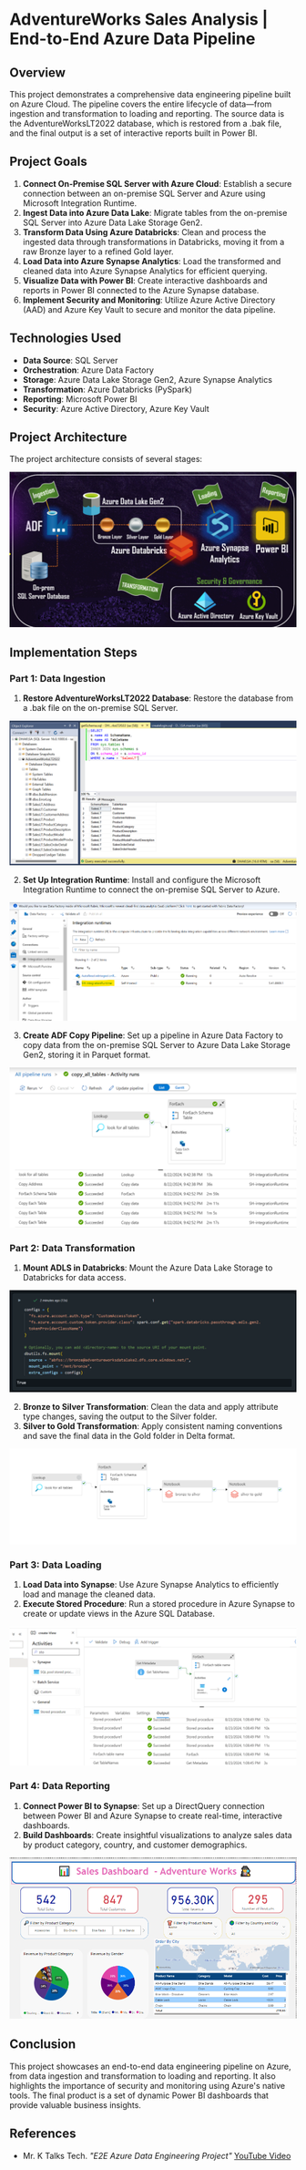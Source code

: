 # AdventureWorks Sales Analysis | End-to-End Azure Data Pipeline

## Overview
This project demonstrates a comprehensive data engineering pipeline built on Azure Cloud. The pipeline covers the entire lifecycle of data—from ingestion and transformation to loading and reporting. The source data is the AdventureWorksLT2022 database, which is restored from a .bak file, and the final output is a set of interactive reports built in Power BI.

## Project Goals
1. **Connect On-Premise SQL Server with Azure Cloud**: Establish a secure connection between an on-premise SQL Server and Azure using Microsoft Integration Runtime.
2. **Ingest Data into Azure Data Lake**: Migrate tables from the on-premise SQL Server into Azure Data Lake Storage Gen2.
3. **Transform Data Using Azure Databricks**: Clean and process the ingested data through transformations in Databricks, moving it from a raw Bronze layer to a refined Gold layer.
4. **Load Data into Azure Synapse Analytics**: Load the transformed and cleaned data into Azure Synapse Analytics for efficient querying.
5. **Visualize Data with Power BI**: Create interactive dashboards and reports in Power BI connected to the Azure Synapse database.
6. **Implement Security and Monitoring**: Utilize Azure Active Directory (AAD) and Azure Key Vault to secure and monitor the data pipeline.

## Technologies Used
- **Data Source**: SQL Server
- **Orchestration**: Azure Data Factory
- **Storage**: Azure Data Lake Storage Gen2, Azure Synapse Analytics
- **Transformation**: Azure Databricks (PySpark)
- **Reporting**: Microsoft Power BI
- **Security**: Azure Active Directory, Azure Key Vault

## Project Architecture
The project architecture consists of several stages:

![AdventureWorks Architecture](assets/architecture.png)

## Implementation Steps
### Part 1: Data Ingestion
1. **Restore AdventureWorksLT2022 Database**: Restore the database from a .bak file on the on-premise SQL Server.

![Restore Database](assets/restore-database.png)

2. **Set Up Integration Runtime**: Install and configure the Microsoft Integration Runtime to connect the on-premise SQL Server to Azure.

![Integration Runtime](assets/integrationruntime.png)

3. **Create ADF Copy Pipeline**: Set up a pipeline in Azure Data Factory to copy data from the on-premise SQL Server to Azure Data Lake Storage Gen2, storing it in Parquet format.

![ADF pipeline](assets/data-ingestion.png)

### Part 2: Data Transformation
1. **Mount ADLS in Databricks**: Mount the Azure Data Lake Storage to Databricks for data access.

![Storage Mount](assets/storagemnt.png)

2. **Bronze to Silver Transformation**: Clean the data and apply attribute type changes, saving the output to the Silver folder.
3. **Silver to Gold Transformation**: Apply consistent naming conventions and save the final data in the Gold folder in Delta format.

![ADB pipeline](assets/databricks-pipeline.png)

### Part 3: Data Loading
1. **Load Data into Synapse**: Use Azure Synapse Analytics to efficiently load and manage the cleaned data.
2. **Execute Stored Procedure**: Run a stored procedure in Azure Synapse to create or update views in the Azure SQL Database.

![AS pipeline](assets/views-pipeline.png)

### Part 4: Data Reporting
1. **Connect Power BI to Synapse**: Set up a DirectQuery connection between Power BI and Azure Synapse to create real-time, interactive dashboards.
2. **Build Dashboards**: Create insightful visualizations to analyze sales data by product category, country, and customer demographics.

![AW Dashboard](assets/adventureworks-dashboard.png)

## Conclusion
This project showcases an end-to-end data engineering pipeline on Azure, from data ingestion and transformation to loading and reporting. It also highlights the importance of security and monitoring using Azure's native tools. The final product is a set of dynamic Power BI dashboards that provide valuable business insights.

## References
- Mr. K Talks Tech. *"E2E Azure Data Engineering Project"* [YouTube Video](https://www.youtube.com/watch?v=iQ41WqhHglk&t=3624s)

